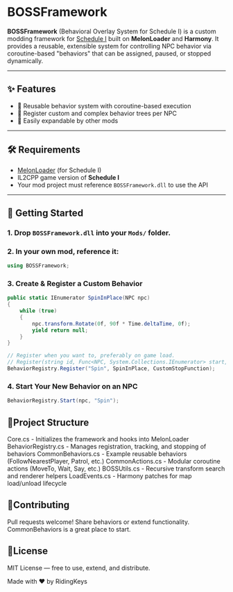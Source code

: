 # BOSSFramework

**BOSSFramework** (Behavioral Overlay System for Schedule I) is a custom modding framework for [Schedule I](https://store.steampowered.com/app/2585950/Schedule_1/) built on **MelonLoader** and **Harmony**. It provides a reusable, extensible system for controlling NPC behavior via coroutine-based "behaviors" that can be assigned, paused, or stopped dynamically.

---

## ✨ Features

- 🔁 Reusable behavior system with coroutine-based execution
- 🧠 Register custom and complex behavior trees per NPC
- 🔧 Easily expandable by other mods

---

## 🛠 Requirements

- [MelonLoader](https://melonwiki.xyz/#/) (for Schedule I)
- IL2CPP game version of **Schedule I**
- Your mod project must reference `BOSSFramework.dll` to use the API

---

## 🚀 Getting Started

### 1. Drop `BOSSFramework.dll` into your `Mods/` folder.

### 2. In your own mod, reference it:

```csharp
using BOSSFramework;
```

### 3. Create & Register a Custom Behavior
```csharp
public static IEnumerator SpinInPlace(NPC npc)
{
    while (true)
    {
        npc.transform.Rotate(0f, 90f * Time.deltaTime, 0f);
        yield return null;
    }
}

// Register when you want to, preferably on game load.
// Register(string id, Func<NPC, System.Collections.IEnumerator> start, [Action<NPC> stop = null])
BehaviorRegistry.Register("Spin", SpinInPlace, CustomStopFunction);
```

### 4. Start Your New Behavior on an NPC
```csharp
BehaviorRegistry.Start(npc, "Spin");
```


## 📁Project Structure

Core.cs                - Initializes the framework and hooks into MelonLoader
BehaviorRegistry.cs    - Manages registration, tracking, and stopping of behaviors
CommonBehaviors.cs     - Example reusable behaviors (FollowNearestPlayer, Patrol, etc.)
CommonActions.cs       - Modular coroutine actions (MoveTo, Wait, Say, etc.)
BOSSUtils.cs           - Recursive transform search and renderer helpers
LoadEvents.cs          - Harmony patches for map load/unload lifecycle

## 🤝Contributing

Pull requests welcome! Share behaviors or extend functionality. CommonBehaviors is a great place to start.

## 📄License

MIT License — free to use, extend, and distribute.

Made with ❤️ by RidingKeys